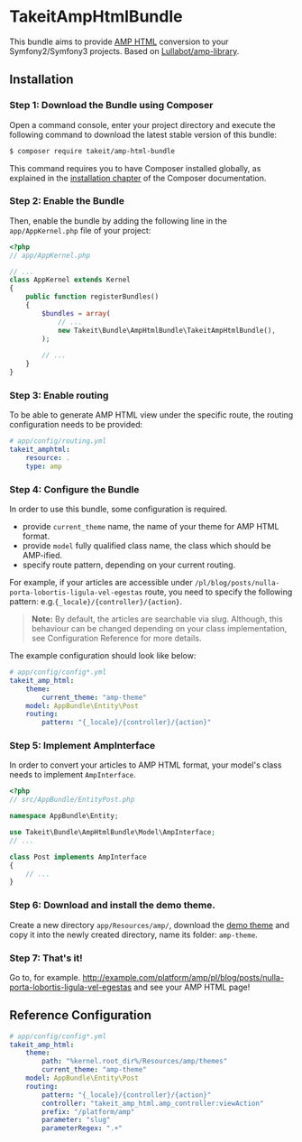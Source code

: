 TakeitAmpHtmlBundle
===================

This bundle aims to provide [AMP HTML](https://www.ampproject.org) conversion to your Symfony2/Symfony3 projects. Based on [Lullabot/amp-library](https://github.com/Lullabot/amp-library).

Installation
------------

### Step 1: Download the Bundle using Composer

Open a command console, enter your project directory and execute the
following command to download the latest stable version of this bundle:

```bash
$ composer require takeit/amp-html-bundle
```

This command requires you to have Composer installed globally, as explained
in the [installation chapter](https://getcomposer.org/doc/00-intro.md)
of the Composer documentation.

### Step 2: Enable the Bundle

Then, enable the bundle by adding the following line in the `app/AppKernel.php`
file of your project:

```php
<?php
// app/AppKernel.php

// ...
class AppKernel extends Kernel
{
    public function registerBundles()
    {
        $bundles = array(
            // ...
            new Takeit\Bundle\AmpHtmlBundle\TakeitAmpHtmlBundle(),
        );
        
        // ...
    }
}
```

### Step 3: Enable routing

To be able to generate AMP HTML view under the specific route, 
the routing configuration needs to be provided:

```yml
# app/config/routing.yml
takeit_amphtml:
    resource: .
    type: amp
```

### Step 4: Configure the Bundle

In order to use this bundle, some configuration is required.

- provide `current_theme` name, the name of your theme for AMP HTML format.
- provide `model` fully qualified class name, the class which should be AMP-ified.
- specify route pattern, depending on your current routing.

For example, if your articles are accessible under `/pl/blog/posts/nulla-porta-lobortis-ligula-vel-egestas` route,
you need to specify the following pattern: e.g.`{_locale}/{controller}/{action}`.

 > **Note:**
 > By default, the articles are searchable via slug. 
 > Although, this behaviour can be changed depending on your class implementation,
 > see Configuration Reference for more details.

The example configuration should look like below:

```yml
# app/config/config*.yml
takeit_amp_html:
    theme:
        current_theme: "amp-theme"
    model: AppBundle\Entity\Post
    routing:
        pattern: "{_locale}/{controller}/{action}"
```

### Step 5: Implement AmpInterface

In order to convert your articles to AMP HTML format, your model's class needs to implement `AmpInterface`.

```php
<?php
// src/AppBundle/EntityPost.php

namespace AppBundle\Entity;

use Takeit\Bundle\AmpHtmlBundle\Model\AmpInterface;
// ...

class Post implements AmpInterface 
{
    // ...
}
```

### Step 6: Download and install the demo theme.

Create a new directory `app/Resources/amp/`, download the [demo theme](https://github.com/takeit/amp-theme) and copy it into the newly created directory, name its folder: `amp-theme`.

### Step 7: That's it!

Go to, for example. http://example.com/platform/amp/pl/blog/posts/nulla-porta-lobortis-ligula-vel-egestas
and see your AMP HTML page!

Reference Configuration
-----------------------

``` yaml
# app/config/config*.yml
takeit_amp_html:
    theme:
        path: "%kernel.root_dir%/Resources/amp/themes"
        current_theme: "amp-theme"
    model: AppBundle\Entity\Post
    routing:
        pattern: "{_locale}/{controller}/{action}"
        controller: "takeit_amp_html.amp_controller:viewAction"
        prefix: "/platform/amp"
        parameter: "slug"
        parameterRegex: ".+"
```

